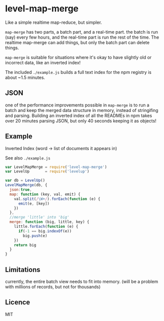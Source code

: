 # level-map-merge

Like a simple realtime map-reduce, but simpler.

`map-merge` has two parts, a batch part, and a real-time part.
the batch is run (say) every few hours,
and the real-time part is run the rest of the time.
The realtime map-merge can add things,
but only the batch part can delete things.

`map-merge` is suitable for situations where it's okay
to have slightly old or incorrect data, like an inverted index!

The included `./example.js` builds a full text index for the
npm registry is about ~1.5 minutes. 

## JSON

one of the performance improvements possible in `map-merge` is to run a batch
and keep the merged data structure in memory, instead of stringifing and parsing.
Building an inverted index of all the READMEs in npm takes over 20 minutes parsing JSON,
but only 40 seconds keeping it as objects!

## Example

Inverted Index (word -> list of documents it appears in)

See also `./example.js`

``` js
var LevelMapMerge = require('level-map-merge')
var LevelUp       = require('levelup')

var db = LevelUp()
LevelMapMerge(db, {
  json:true, 
  map: function (key, val, emit) {
    val.split(/\W+/).forEach(function (e) {
      emit(e, [key])
    })
  },
  //merge 'little' into 'big'
  merge: function (big, little, key) {
    little.forEach(function (e) {
      if(-1 == big.indexOf(e))
        big.push(e)
    })
    return big
  }
}
```

## Limitations

currently, the entire batch view needs to fit into memory.
(will be a problem with millions of records, but not for thousands)

## Licence 

MIT

